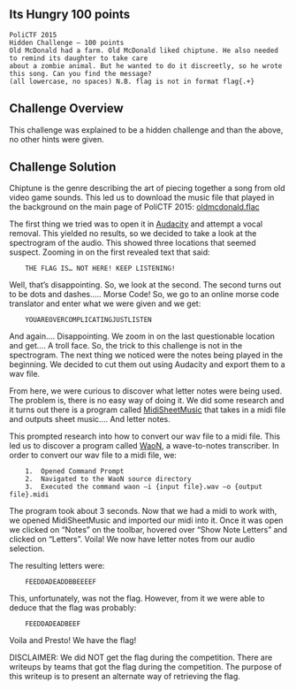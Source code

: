 ## Its Hungry 100 points
```
PoliCTF 2015
Hidden Challenge – 100 points
Old McDonald had a farm. Old McDonald liked chiptune. He also needed to remind its daughter to take care 
about a zombie animal. But he wanted to do it discreetly, so he wrote this song. Can you find the message? 
(all lowercase, no spaces) N.B. flag is not in format flag{.+}
```

## Challenge Overview
This challenge was explained to be a hidden challenge and than the above, no other hints were given. 

## Challenge Solution
Chiptune is the genre describing the art of piecing together a song from old video game sounds. 
This led us to download the music file that played in the background on the main page of PoliCTF 2015: [oldmcdonald.flac](oldmcdonald.flac?raw=true)

The first thing we tried was to open it in [Audacity](http://www.fosshub.com/Audacity.html/audacity-win-2.1.0.exe) and attempt a vocal removal. This yielded no results, so we decided
to take a look at the spectrogram of the audio. This showed three locations that seemed suspect. Zooming in on the first 
revealed text that said:

        THE FLAG IS… NOT HERE! KEEP LISTENING!

Well, that’s disappointing. So, we look at the second. The second turns out to be dots and dashes….. Morse Code! So, we 
go to an online morse code translator and enter what we were given and we get:

        YOUAREOVERCOMPLICATINGJUSTLISTEN

And again…. Disappointing. We zoom in on the last questionable location and get…. A troll face. So, the trick to this 
challenge is not in the spectrogram. The next thing we noticed were the notes being played in the beginning. We decided 
to cut them out using Audacity and export them to a wav file. 

From here, we were curious to discover what letter notes were being used. The problem is, there is no easy way of doing 
it. We did some research and it turns out there is a program called [MidiSheetMusic](http://sourceforge.net/projects/midisheetmusic/?source=typ_redirect) that takes in a midi file and outputs 
sheet music…. And letter notes. 

This prompted research into how to convert our wav file to a midi file. This led us to discover a program called [WaoN](http://kichiki.github.io/waon/index.html), a 
wave-to-notes transcriber. In order to convert our wav file to a midi file, we:

        1.	Opened Command Prompt
        2.	Navigated to the WaoN source directory
        3.	Executed the command waon –i {input file}.wav –o {output file}.midi

The program took about 3 seconds. Now that we had a midi to work with, we opened MidiSheetMusic and imported our midi 
into it. Once it was open we clicked on “Notes” on the toolbar, hovered over “Show Note Letters” and clicked on 
“Letters”. Voila! We now have letter notes from our audio selection.

The resulting letters were:

        FEEDDADEADDBBEEEEF

This, unfortunately, was not the flag. However, from it we were able to deduce that the flag was probably:

        FEEDDADEADBEEF

Voila and Presto! We have the flag! 

DISCLAIMER: We did NOT get the flag during the competition. There are writeups by teams that got the flag during the competition. The purpose of this writeup is to present an alternate way of retrieving the flag.

